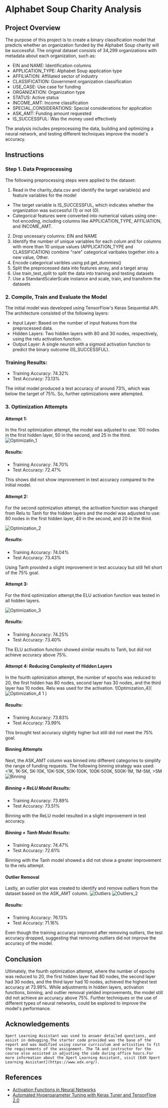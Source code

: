 # Alphabet Soup Charity Analysis
## Project Overview
The purpose of this project is to create a binary classification model that predicts whether an organization funded by the Alphabet Soup charity will be successful. The original dataset consists of 34,299 organizations with metadata about each organization, such as:
- EIN and NAME: Identification columns
- APPLICATION_TYPE: Alphabet Soup application type
- AFFILIATION: Affiliated sector of industry
- CLASSIFICATION: Government organization classification
- USE_CASE: Use case for funding
- ORGANIZATION: Organization type
- STATUS: Active status
- INCOME_AMT: Income classification
- SPECIAL_CONSIDERATIONS: Special considerations for application
- ASK_AMT: Funding amount requested
- IS_SUCCESSFUL: Was the money used effectively

The analysis includes preprocessing the data, building and optimizing a neural network, and testing different techniques improve the model's accuracy.

## Instructions
### Step 1. Data Preprocessing
The following preprocessing steps were applied to the dataset:
1. Read in the charity_data.csv and identify the target variable(s) and feature variables for the model
  - The target variable is IS_SUCCESSFUL, which indicates whether the organization was successful (1) or not (0).
  - Categorical features were converted into numerical values using one-hot encoding, including columns like APPLICATION_TYPE, AFFILIATION, and INCOME_AMT.
2. Drop uncessary columns: EIN and NAME
3. Identify the number of unique variables for each colum and for columns with more than 10 unique values (APPLICATION_TYPE and CLASSIFICATION) combine "rare" categorical varibales together into a new value, Other.
4. Encode categorical varibles using pd.get_dummies()
5. Split the preprocessed data into features array, and a target array
6. Use train_test_split to split the data into training and testing datasets
7. Use a StandardScalerScale instance and scale, train, and transform the datasets  

### 2. Compile, Train and Evaluate the Model 
The initial model was developed using TensorFlow's Keras Sequential API. The architecture consisted of the following layers:
  - Input Layer: Based on the number of input features from the preprocessed data.
  - Hidden Layers: Two hidden layers with 80 and 30 nodes, respectively, using the relu activation function.
  - Output Layer: A single neuron with a sigmoid activation function to predict the binary outcome (IS_SUCCESSFUL).
  
  ### Training Results:
  - Training Accuracy: 74.32%
  - Test Accuracy: 73.13%
  
  The initial model produced a test accuracy of around 73%, which was below the target of 75%. So, further optimizations were attempted.

### 3. Optimization Attempts

#### Attempt 1: 
In the first optimization attempt, the model was adjusted to use:
100 nodes in the first hidden layer, 50 in the second, and 25 in the third.
![Optimizatin_1]()

##### Results:
- Training Accuracy: 74.70%
- Test Accuracy: 72.47%

This shows did not show improvement in test accuracy compared to the initial model. 

#### Attempt 2: 
For the second optimization attempt, the activation function was changed from Relu to Tanh for the hidden layers and the model was adjusted to use:
80 nodes in the first hidden layer, 40 in the second, and 20 in the third.

![Optimization_2](<img width="1494" alt="Optimization_2 1" src="https://github.com/user-attachments/assets/82bb4b42-76e4-43df-83a8-c7d362e9e78e">
)

##### Results:
- Training Accuracy: 74.04%
- Test Accuracy: 73.43%

Using Tanh provided a slight improvement in test accuracy but still fell short of the 75% goal.

#### Attempt 3:
For the third optimization attempt,the ELU activation function was tested in all hidden layers.

![Optimization_3](<img width="1493" alt="Optimization_3 1" src="https://github.com/user-attachments/assets/0b71ece0-9986-4942-93ad-ca20fbca5b2c">
)

##### Results:

- Training Accuracy: 74.25%
- Test Accuracy: 73.40%

The ELU activation function showed similar results to Tanh, but did not achieve accuracy above 75%.

#### Attempt 4: Reducing Complexity of Hidden Layers
In the fourth optimization attempt, the number of epochs was reduced to 20, the first hidden has 80 nodes, second layer has 30 nodes, and the third layer has 10 nodes. Relu was used for the activation. 
![Optimization_4](![Optimization_4 1](https://github.com/user-attachments/assets/d0c168b9-6c90-41f4-92eb-c6a83e7bed89)
)

##### Results:

- Training Accuracy: 73.83%
- Test Accuracy: 73.99%

This brought test accuracy slightly higher but still did not meet the 75% goal.

#### Binning Attempts
Next, the ASK_AMT column was binned into different categories to simplify the range of funding requests. The following binning strategy was used: <1K, 1K-5K, 5K-10K, 10K-50K, 50K-100K, 100K-500K, 500K-1M, 1M-5M, >5M
![Binning](Binning_Relu_1)

##### Binning + ReLU Model Results:
- Training Accuracy: 73.89%
- Test Accuracy: 73.51%

Binning with the ReLU model resulted in a slight improvement in test accuracy.

##### Binning + Tanh Model Results:
- Training Accuracy: 74.47%
- Test Accuracy: 72.61%

Binning with the Tanh model showed a did not show a greater improvement to the relu attempt. 

#### Outlier Removal
Lastly, an outlier plot was created to identify and remove outliers from the dataset based on the ASK_AMT column. 
![Outliers](<img width="1519" alt="Outlier1" src="https://github.com/user-attachments/assets/9815c51c-503c-4047-8dde-568c851c8f5d">
)
![Outliers_2](<img width="1532" alt="Outlier2" src="https://github.com/user-attachments/assets/b30f89a2-f0b3-4157-b7ec-bc56d6d90b9b">
)

##### Results:
- Training Accuracy: 76.13%
- Test Accuracy: 71.16%

Even though the training accuracy improved after removing outliers, the test accuracy dropped, suggesting that removing outliers did not improve the accuracy of the model.

## Conclusion
Ultimately, the fourth optimization attempt, where the number of epochs was reduced to 20, the first hidden layer had 80 nodes, the second layer had 30 nodes, and the third layer had 10 nodes, achieved the highest test accuracy at 73.99%. While adjustments in hidden layers, activation functions, binning, and outlier removal yielded improvements, the model still did not achieve an accuracy above 75%. Further techniques or the use of different types of neural networks, could be explored to improve the model's performance.

## Acknowledgements
    
    Xpert Learning Assistant was used to answer detailed questions, and assist in debugging.The starter code provided was the base of the report and was modified using course curriculum and activities to fit the requirements of the assignment. The TA and instructor for the course also assisted in adjusting the code during office hours.For more information about the Xpert Learning Assistant, visit [EdX Xpert Learning Assistant](https://www.edx.org/). 

## References
- [Activation Functions in Neural Networks](https://ml-cheatsheet.readthedocs.io/en/latest/activation_functions.html)
- [Automated Hyperparameter Tuning with Keras Tuner and TensorFlow 2.0](https://medium.com/analytics-vidhya/automated-hyperparameter-tuning-with-keras-tuner-and-tensorflow-2-0-31ec83f08a62#:~:text=A%20Hyperband%20tuner%20is%20an%20optimized%20version%20of,achieving%20the%20highest%20accuracy%20on%20the%20validation%20set.)

